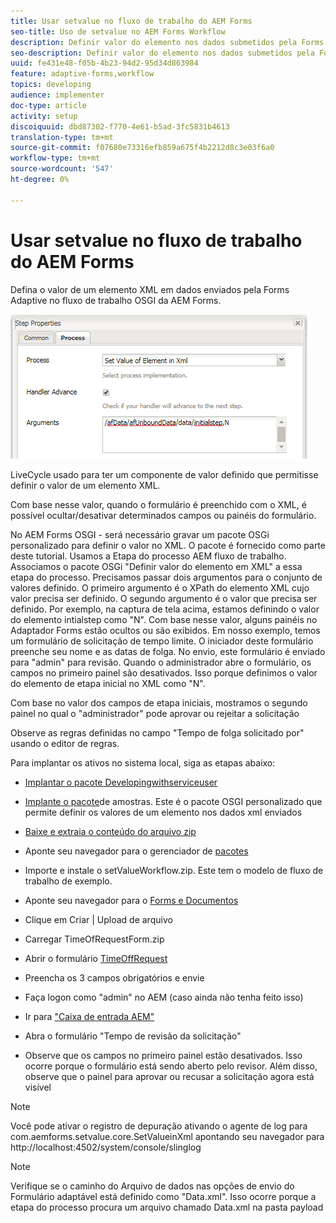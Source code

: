 ```yaml
---
title: Usar setvalue no fluxo de trabalho do AEM Forms
seo-title: Uso de setvalue no AEM Forms Workflow
description: Definir valor do elemento nos dados submetidos pela Forms adaptável no AEM Forms OSGI
seo-description: Definir valor do elemento nos dados submetidos pela Forms adaptável no AEM Forms OSGI
uuid: fe431e48-f05b-4b23-94d2-95d34d863984
feature: adaptive-forms,workflow
topics: developing
audience: implementer
doc-type: article
activity: setup
discoiquuid: dbd87302-f770-4e61-b5ad-3fc5831b4613
translation-type: tm+mt
source-git-commit: f07680e73316efb859a675f4b2212d8c3e03f6a0
workflow-type: tm+mt
source-wordcount: '547'
ht-degree: 0%

---
```



# Usar setvalue no fluxo de trabalho do AEM Forms

Defina o valor de um elemento XML em dados enviados pela Forms Adaptive no fluxo de trabalho OSGI da AEM Forms.

![SetValue](assets/setvalue.png)

LiveCycle usado para ter um componente de valor definido que permitisse definir o valor de um elemento XML.

Com base nesse valor, quando o formulário é preenchido com o XML, é possível ocultar/desativar determinados campos ou painéis do formulário.

No AEM Forms OSGI - será necessário gravar um pacote OSGi personalizado para definir o valor no XML. O pacote é fornecido como parte deste tutorial.
Usamos a Etapa do processo AEM fluxo de trabalho. Associamos o pacote OSGi &quot;Definir valor do elemento em XML&quot; a essa etapa do processo.
Precisamos passar dois argumentos para o conjunto de valores definido. O primeiro argumento é o XPath do elemento XML cujo valor precisa ser definido. O segundo argumento é o valor que precisa ser definido.
Por exemplo, na captura de tela acima, estamos definindo o valor do elemento intialstep como &quot;N&quot;.
Com base nesse valor, alguns painéis no Adaptador Forms estão ocultos ou são exibidos.
Em nosso exemplo, temos um formulário de solicitação de tempo limite. O iniciador deste formulário preenche seu nome e as datas de folga. No envio, este formulário é enviado para &quot;admin&quot; para revisão. Quando o administrador abre o formulário, os campos no primeiro painel são desativados. Isso porque definimos o valor do elemento de etapa inicial no XML como &quot;N&quot;.

Com base no valor dos campos de etapa iniciais, mostramos o segundo painel no qual o &quot;administrador&quot; pode aprovar ou rejeitar a solicitação

Observe as regras definidas no campo &quot;Tempo de folga solicitado por&quot; usando o editor de regras.

Para implantar os ativos no sistema local, siga as etapas abaixo:

* [Implantar o pacote Developingwithserviceuser](/help/forms/assets/common-osgi-bundles/DevelopingWithServiceUser.jar)

* [Implante o pacote](/help/forms/assets/common-osgi-bundles/SetValueApp.core-1.0-SNAPSHOT.jar)de amostras. Este é o pacote OSGI personalizado que permite definir os valores de um elemento nos dados xml enviados

* [Baixe e extraia o conteúdo do arquivo zip](assets/setvalueassets.zip)
* Aponte seu navegador para o gerenciador de [pacotes](http://localhost:4502/crx/packmgr/index.jsp)
* Importe e instale o setValueWorkflow.zip. Este tem o modelo de fluxo de trabalho de exemplo.
* Aponte seu navegador para o [Forms e Documentos](http://localhost:4502/aem/forms.html/content/dam/formsanddocuments)
* Clique em Criar | Upload de arquivo
* Carregar TimeOfRequestForm.zip
* Abrir o formulário [TimeOffRequest](http://localhost:4502/content/dam/formsanddocuments/timeoffapplication/jcr:content?wcmmode=disabled)
* Preencha os 3 campos obrigatórios e envie
* Faça logon como &quot;admin&quot; no AEM (caso ainda não tenha feito isso)
* Ir para [&quot;Caixa de entrada AEM&quot;](http://localhost:4502/aem/inbox)
* Abra o formulário &quot;Tempo de revisão da solicitação&quot;
* Observe que os campos no primeiro painel estão desativados. Isso ocorre porque o formulário está sendo aberto pelo revisor. Além disso, observe que o painel para aprovar ou recusar a solicitação agora está visível

>[!NOTE]
>
>Você pode ativar o registro de depuração ativando o agente de log para
>com.aemforms.setvalue.core.SetValueinXml
>apontando seu navegador para http://localhost:4502/system/console/slinglog

>[!NOTE]
>
>Verifique se o caminho do Arquivo de dados nas opções de envio do Formulário adaptável está definido como &quot;Data.xml&quot;. Isso ocorre porque a etapa do processo procura um arquivo chamado Data.xml na pasta payload
